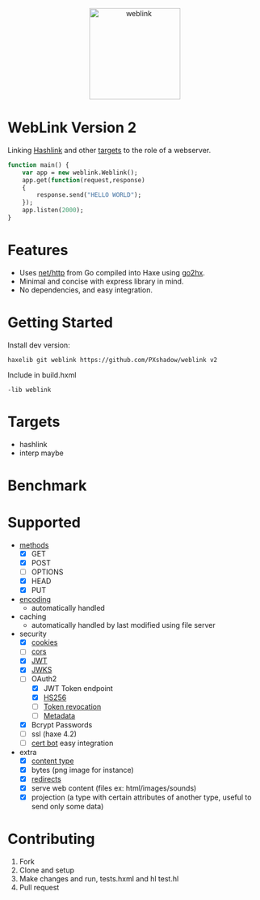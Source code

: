 <p align="center">
    <img alt="weblink" src="weblink.svg" height="180px" align="center" />
</p>

WebLink Version 2
======
Linking [Hashlink](https://github.com/HaxeFoundation/hashlink) and other [targets](#targets) to the role of a webserver.

```haxe
function main() {
    var app = new weblink.Weblink();
    app.get(function(request,response)
    {
        response.send("HELLO WORLD");
    });
    app.listen(2000);
}
```

Features
====
* Uses [net/http](https://pkg.go.dev/net/http) from Go compiled into Haxe using [go2hx](https://github.com/go2hx/go2hx).
* Minimal and concise with express library in mind.
* No dependencies, and easy integration.


Getting Started
====

Install dev version:
```
haxelib git weblink https://github.com/PXshadow/weblink v2
```
Include in build.hxml
```
-lib weblink
```

# Targets
* hashlink
* interp maybe

# Benchmark

Supported
====
- [methods](https://developer.mozilla.org/en-US/docs/Web/HTTP/Methods)
    - [x] GET
    - [x] POST
    - [ ] OPTIONS
    - [x] HEAD
    - [x] PUT
- [encoding](https://developer.mozilla.org/en-US/docs/Web/HTTP/Compression)
    - automatically handled
- caching
    - automatically handled by last modified using file server
- security
    - [x] [cookies](https://developer.mozilla.org/en-US/docs/Web/HTTP/Cookies)
    - [ ] [cors](https://developer.mozilla.org/en-US/docs/Web/HTTP/CORS)
    - [x] [JWT](https://www.rfc-editor.org/rfc/rfc7519)
    - [x] [JWKS](https://www.rfc-editor.org/rfc/rfc7517#section-5)
    - [ ] OAuth2
        - [x] JWT Token endpoint
        - [x] [HS256](https://www.rfc-editor.org/rfc/rfc2104.html)
        - [ ] [Token revocation](https://oauth.net/2/token-revocation/)
        - [ ] [Metadata](https://oauth.net/2/authorization-server-metadata/)
    - [x] Bcrypt Passwords
    - [ ] ssl (haxe 4.2)
    - [ ] [cert bot](https://certbot.eff.org/) easy integration
- extra
    - [x] [content type](https://developer.mozilla.org/en-US/docs/Web/HTTP/Headers/Content-Type)
    - [x] bytes (png image for instance)
    - [x] [redirects](https://developer.mozilla.org/en-US/docs/Web/HTTP/Redirections)
    - [x] serve web content (files ex: html/images/sounds)
    - [x] projection (a type with certain attributes of another type, useful to send only some data)

# Contributing

1. Fork
2. Clone and setup
4. Make changes and run, tests.hxml and hl test.hl
5. Pull request
